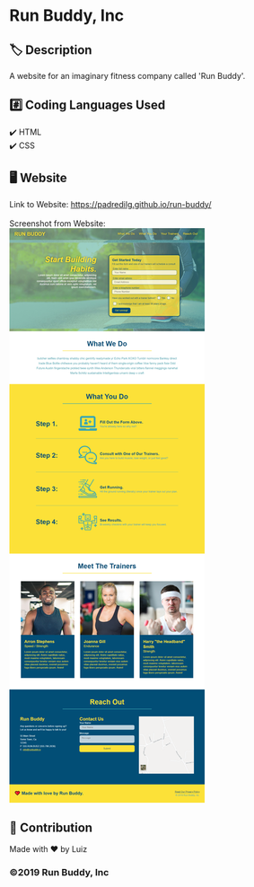# Run Buddy, Inc

## :label: Description
A website for an imaginary fitness company called 'Run Buddy'.

## 	:hash: Coding Languages Used
:heavy_check_mark: HTML</br>
:heavy_check_mark: CSS</br>

## :desktop_computer: Website
Link to Website: https://padredilg.github.io/run-buddy/
</br></br>
Screenshot from Website:
![screenshot from website](./assets/images/runbuddy-website-ss.png)

## :clap: Contribution
Made with ❤️ by Luiz

### ©️2019 Run Buddy, Inc
